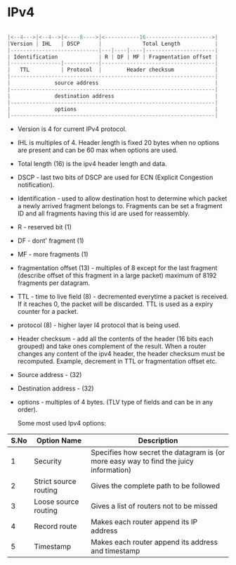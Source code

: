 # IPv4



```c

|<--4--->|<--4-->|<----8---->|<-----------16--------------------->|
|Version | IHL   | DSCP      |             Total Length           |
|----------------------------|---|----|----|----------------------|
| Identification             | R | DF | MF | Fragmentation offset |
|----------------|-----------|------------------------------------|
|   TTL          | Protocol  |        Header checksum             |
|-----------------------------------------------------------------|
|              source address                                     |
|-----------------------------------------------------------------|
|              destination address                                |
|-----------------------------------------------------------------|
|              options                                            |
|-----------------------------------------------------------------|

```

- Version is 4 for current IPv4 protocol.
- IHL is multiples of 4. Header length is fixed 20 bytes when no options are present and can be 60 max when options are used.
- Total length (16) is the ipv4 header length and data.
- DSCP - last two bits of DSCP are used for ECN (Explicit Congestion notification).
- Identification - used to allow destination host to determine which packet a newly arrived fragment belongs to. Fragments can be set a fragment ID and all fragments having this id are used for reassembly.
- R - reserved bit (1)
- DF - dont' fragment (1)
- MF - more fragments (1)
- fragmentation offset (13) - multiples of 8 except for the last fragment (describe offset of this fragment in a large packet) maximum of 8192 fragments per datagram.
- TTL - time to live field (8) - decremented everytime a packet is received. If it reaches 0, the packet will be discarded. TTL is used as a expiry counter for a packet.
- protocol (8) - higher layer l4 protocol that is being used.
- Header checksum - add all the contents of the header (16 bits each grouped) and take ones complement of the result.
      When a router changes any content of the ipv4 header, the header checksum must be recomputed. Example, decrement in TTL or fragmentation offset etc.
- Source address - (32)
- Destination address - (32)
- options - multiples of 4 bytes. (TLV type of fields and can be in any order).

  Some most used Ipv4 options:

| S.No | Option Name | Description |
|------|-------------|-------------|
| 1 | Security | Specifies how secret the datagram is (or more easy way to find the juicy information) |
| 2 | Strict source routing | Gives the complete path to be followed |
| 3 | Loose source routing | Gives a list of routers not to be missed |
| 4 | Record route | Makes each router append its IP address |
| 5 | Timestamp | Makes each router append its address and timestamp |





